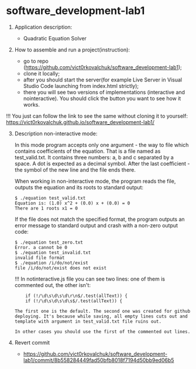 # software_development-lab1

1. Application description:

   - Quadratic Equation Solver

2. How to assemble and run a project(instruction):

   - go to repo (https://github.com/vict0rkovalchuk/software_development-lab1);
   - clone it locally;
   - after you should start the server(for example Live Server in Visual Studio Code launching from index.html strictly);
   - there you will see two versions of implementations (interactive and nointeractive). You should click the button you want to see how it works.

!!! You just can follow the link to see the same without cloning it to yourself: https://vict0rkovalchuk.github.io/software_development-lab1/

3.  Description non-interactive mode:

    In this mode program accepts only one argument - the way to file which contains coefficients of the equation. That is a file named as test_valid.txt. It contains three numbers: a, b and c separated by a space. A dot is expected as a decimal symbol. After the last coefficient - the symbol of the new line and the file ends there.

    When working in non-interactive mode, the program reads the file, outputs the equation and its roots to standard output:

        $ ./equation test_valid.txt
        Equation is: (1.0) x^2 + (0.0) x + (0.0) = 0
        There are 1 roots x1 = 0

    If the file does not match the specified format, the program outputs an error message to standard output and crash with a non-zero output code:

        $ ./equation test_zero.txt
        Error. a cannot be 0
        $ ./equation test_invalid.txt
        invalid file format
        $ ./equation /i/do/not/exist
        file /i/do/not/exist does not exist

    !!! In notinteractive.js file you can see two lines: one of them is commented out, the other isn't:

            if (!/\d\s\d\s\d\r\n$/.test(allText)) {
            if (!/\d\s\d\s\d\s$/.test(allText)) {

        The first one is the default. The second one was created for github deploying. It's because while saving, all empty lines cuts out and template with argument in test_valid.txt file ruins out.

        In other cases you should use the first of the commented out lines.

4.  Revert commit

    - https://github.com/vict0rkovalchuk/software_development-lab1/commit/8b558284449fad50bfb8018f7194d50bb9ed06b5
